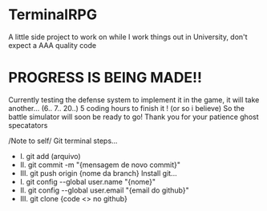 # TerminalRPG 
A little side project to work on while I work things out in University, don't expect a AAA quality code
# PROGRESS IS BEING MADE!!
Currently testing the defense system to implement it in the game, it will take another... (6.. 7.. 20..) 5 coding hours to finish it ! (or so i believe)
So the battle simulator will soon be ready to go!
Thank you for your patience ghost specatators

























/Note to self/
Git terminal steps...
- I. git add (arquivo)
- II. git commit -m "{mensagem de novo commit}"
- III. git push origin {nome da branch}
Install git...
- I. git config --global user.name "{nome}"
- II. git config --global user.email "{email do github}"
- III. git clone {code <> no github}

